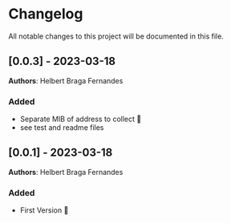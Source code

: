 # Changelog

All notable changes to this project will be documented in this file.

## [0.0.3] - 2023-03-18

**Authors**: Helbert Braga Fernandes

### Added

- Separate MIB of address to collect 👶
- see test and readme files

## [0.0.1] - 2023-03-18

**Authors**: Helbert Braga Fernandes

### Added

- First Version 👶
